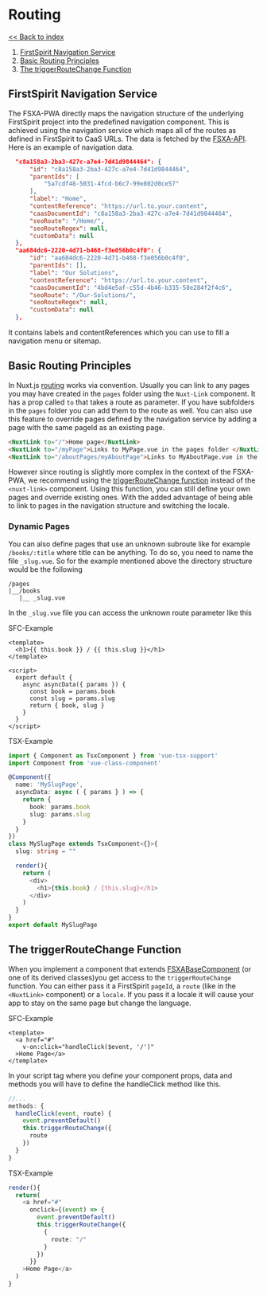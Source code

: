 # Routing

[<< Back to index](./index.md)

1. [FirstSpirit Navigation Service](#firstspirit-navigation-service)
2. [Basic Routing Principles](#basic-routing-principles)
3. [The triggerRouteChange Function](#the-triggerroutechange-function)

## FirstSpirit Navigation Service

The FSXA-PWA directly maps the navigation structure of the underlying FirstSpirit project into the predefined navigation component. This is achieved using the navigation service which maps all of the routes as defined in FirstSpirit to CaaS URLs. The data is fetched by the [FSXA-API](https://github.com/e-Spirit/fsxa-api). Here is an example of navigation data.

```json
  "c8a158a3-2ba3-427c-a7e4-7d41d9844464": {
      "id": "c8a158a3-2ba3-427c-a7e4-7d41d9844464",
      "parentIds": [
          "5a7cdf48-5031-4fcd-b6c7-99e802d0ce57"
      ],
      "label": "Home",
      "contentReference": "https://url.to.your.content",
      "caasDocumentId": "c8a158a3-2ba3-427c-a7e4-7d41d9844464",
      "seoRoute": "/Home/",
      "seoRouteRegex": null,
      "customData": null
  },
  "aa684dc6-2220-4d71-b468-f3e056b0c4f0": {
      "id": "aa684dc6-2220-4d71-b468-f3e056b0c4f0",
      "parentIds": [],
      "label": "Our Solutions",
      "contentReference": "https://url.to.your.content",
      "caasDocumentId": "4bd4e5af-c55d-4b46-b335-58e284f2f4c6",
      "seoRoute": "/Our-Solutions/",
      "seoRouteRegex": null,
      "customData": null
  },
```

It contains labels and contentReferences which you can use to fill a navigation menu or sitemap.

## Basic Routing Principles

In Nuxt.js [routing](https://nuxtjs.org/docs/2.x/get-started/routing) works via convention. Usually you can link to any pages you may have created in the `pages` folder using the `Nuxt-Link` component. It has a prop called `to` that takes a route as parameter. If you have subfolders in the `pages` folder you can add them to the route as well. You can also use this feature to override pages defined by the navigation service by adding a page with the same pageId as an existing page.

```html
<NuxtLink to="/">Home page</NuxtLink>
<NuxtLink to="/myPage">Links to MyPage.vue in the pages folder </NuxtLink>
<NuxtLink to="/aboutPages/myAboutPage">Links to MyAboutPage.vue in the pages/aboutPages folder.</NuxtLink>
```

However since routing is slightly more complex in the context of the FSXA-PWA, we recommend using the [triggerRouteChange function](the-triggerroutechange-function) instead of the `<nuxt-link>` component. Using this function, you can still define your own pages and override existing ones. With the added advantage of being able to link to pages in the navigation structure and switching the locale.

### Dynamic Pages

You can also define pages that use an unknown subroute like for example `/books/:title` where title can be anything.
To do so, you need to name the file `_slug.vue`. So for the example mentioned above the directory structure would be the following

```
/pages
|__/books
   |__ _slug.vue
```

In the `_slug.vue` file you can access the unknown route parameter like this

SFC-Example

```vue
<template>
  <h1>{{ this.book }} / {{ this.slug }}</h1>
</template>

<script>
  export default {
    async asyncData({ params }) {
      const book = params.book
      const slug = params.slug
      return { book, slug }
    }
  }
</script>
```

TSX-Example

```typescript jsx
import { Component as TsxComponent } from 'vue-tsx-support'
import Component from 'vue-class-component'

@Component({
  name: 'MySlugPage',
  asyncData: async ( { params } ) => {
    return { 
      book: params.book
      slug: params.slug 
    }
  }
})
class MySlugPage extends TsxComponent<{}>{
  slug: string = ""

  render(){
    return (
      <div>
        <h1>{this.book} / {this.slug}</h1>
      </div>
    )
  }
}
export default MySlugPage
```

## The triggerRouteChange Function

When you implement a component that extends [FSXABaseComponent](components/FSXABaseComponent.md) (or one of its derived classes)you get access to the `triggerRouteChange` function. You can either pass it a FirstSpirit `pageId`, a `route` (like in the `<NuxtLink>` component) or a `locale`. If you pass it a locale it will cause your app to stay on the same page but change the language.

SFC-Example

```vue
<template>
  <a href="#"
    v-on:click="handleClick($event, '/')"
  >Home Page</a>
</template>
```

In your script tag where you define your component props, data and methods you will have to define the handleClick method like this.

```javascript
//...
methods: {
  handleClick(event, route) {
    event.preventDefault()
    this.triggerRouteChange({
      route
    })
  }
}
```

TSX-Example

```typescript jsx
render(){
  return(
    <a href="#"
      onclick={(event) => {
        event.preventDefault()
        this.triggerRouteChange({
          {
            route: "/"
          }
        })
      }}
    >Home Page</a>
  )
}
```
